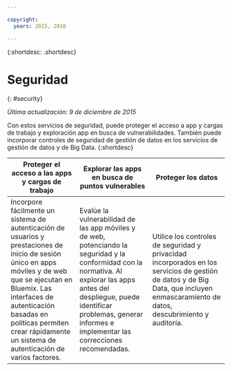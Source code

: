 ```yaml
---

copyright:
  years: 2015, 2016

---
```



{:shortdesc: .shortdesc} 


# Seguridad
{: #security}

*Última actualización: 9 de diciembre de 2015*

Con estos servicios de seguridad, puede proteger el acceso a app y cargas de trabajo y exploración app en busca de vulnerabilidades. También puede incorporar controles de seguridad de gestión de datos en los servicios de gestión de datos y de Big Data. 
{:shortdesc}


Proteger el acceso a las apps y cargas de trabajo | Explorar las apps en busca de puntos vulnerables | Proteger los datos
---- | ---- | ----
Incorpore fácilmente un sistema de autenticación de usuarios y prestaciones de inicio de sesión único en apps móviles y de web que se ejecutan en Bluemix. Las interfaces de autenticación basadas en políticas permiten crear rápidamente un sistema de autenticación de varios factores. | Evalúe la vulnerabilidad de las app móviles y de web, potenciando la seguridad y la conformidad con la normativa. Al explorar las apps antes del despliegue, puede identificar problemas, generar informes e implementar las correcciones recomendadas. | Utilice los controles de seguridad y privacidad incorporados en los servicios de gestión de datos y de Big Data, que incluyen enmascaramiento de datos, descubrimiento y auditoría.
